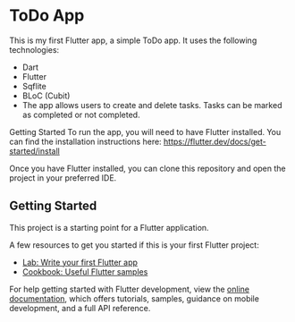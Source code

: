 # ToDo App
This is my first Flutter app, a simple ToDo app. It uses the following technologies:

* Dart
* Flutter
* Sqflite
* BLoC (Cubit)
* The app allows users to create and delete tasks. Tasks can be marked as completed or not completed.

Getting Started
To run the app, you will need to have Flutter installed. You can find the installation instructions here: https://flutter.dev/docs/get-started/install

Once you have Flutter installed, you can clone this repository and open the project in your preferred IDE.

## Getting Started

This project is a starting point for a Flutter application.

A few resources to get you started if this is your first Flutter project:

- [Lab: Write your first Flutter app](https://docs.flutter.dev/get-started/codelab)
- [Cookbook: Useful Flutter samples](https://docs.flutter.dev/cookbook)

For help getting started with Flutter development, view the
[online documentation](https://docs.flutter.dev/), which offers tutorials,
samples, guidance on mobile development, and a full API reference.
